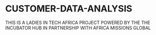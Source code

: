 # CUSTOMER-DATA-ANALYSIS
THIS IS A LADIES IN TECH AFRICA PROJECT POWERED BY THE THE INCUBATOR HUB IN PARTNERSHIP WITH AFRICA MISSIONS GLOBAL
